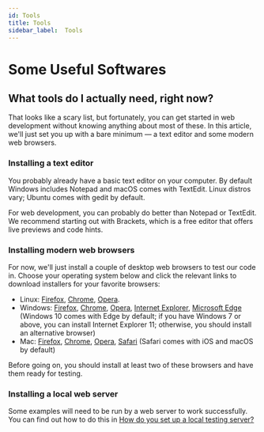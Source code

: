 ```yaml
---
id: Tools
title: Tools
sidebar_label:  Tools
---
```

# Some Useful Softwares

## What tools do I actually need, right now?

That looks like a scary list, but fortunately, you can get started in web development without knowing anything about most of these. In this article, we'll just set you up with a bare minimum — a text editor and some modern web browsers.

### Installing a text editor

You probably already have a basic text editor on your computer. By default Windows includes Notepad and macOS comes with TextEdit. Linux distros vary; Ubuntu comes with gedit by default.

For web development, you can probably do better than Notepad or TextEdit. We recommend starting out with Brackets, which is a free editor that offers live previews and code hints.

### Installing modern web browsers

For now, we'll just install a couple of desktop web browsers to test our code in. Choose your operating system below and click the relevant links to download installers for your favorite browsers:

* Linux: [Firefox](https://www.mozilla.org/en-US/firefox/new/), [Chrome](https://www.google.com/chrome/browser/), [Opera](http://www.opera.com/).
* Windows: [Firefox](https://www.mozilla.org/en-US/firefox/new/), [Chrome](https://www.google.com/chrome/browser/), [Opera](http://www.opera.com/), [Internet Explorer](http://windows.microsoft.com/en-us/internet-explorer/download-ie), [Microsoft Edge](https://www.microsoft.com/en-us/windows/microsoft-edge) (Windows 10 comes with Edge by default; if you have Windows 7 or above, you can install Internet Explorer 11; otherwise, you should install an alternative browser)
* Mac: [Firefox](https://www.mozilla.org/en-US/firefox/new/), [Chrome](https://www.google.com/chrome/browser/), [Opera](http://www.opera.com/), [Safari](https://www.apple.com/safari/) (Safari comes with iOS and macOS by default)

Before going on, you should install at least two of these browsers and have them ready for testing.

### Installing a local web server

Some examples will need to be run by a web server to work successfully. You can find out how to do this in [How do you set up a local testing server?](../docs/Setup-Web-Server.html)
